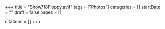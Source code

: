 +++
title = "Show718Floppy.avif"
tags = ["Photos"]
categories = []
startDate = ""
draft = false
pages = []

citations = []
+++
